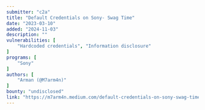 ```yaml
---
submitter: "c2a"
title: "Default Credentials on Sony- Swag Time"
date: "2023-03-10"
added: "2024-11-03"
description: ""
vulnerabilities: [
    "Hardcoded credentials", "Information disclosure"
]
programs: [
    "Sony"
]
authors: [
    "Arman (@M7arm4n)"
]
bounty: "undisclosed"
link: "https://m7arm4n.medium.com/default-credentials-on-sony-swag-time-8e35681ad39e"
---
```




